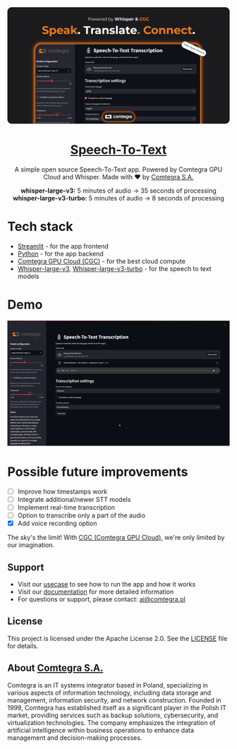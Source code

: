 <a href="https://github.com/Comtegra/speech-to-text">
  <img alt="Speech-To-Text" src="./media/README_logo.png">
  <h1 align="center">Speech-To-Text</h1>
</a>

<p align="center">
  A simple open source Speech-To-Text app. Powered by Comtegra GPU Cloud and Whisper. Made with ❤️ by <a href="https://cgc.comtegra.cloud/">Comtegra S.A.</a>
</p>

<p align="center">
<b>whisper-large-v3:</b> 5 minutes of audio → 35 seconds of processing<br>
<b>whisper-large-v3-turbo:</b> 5 minutes of audio → 8 seconds of processing
</p>

# Tech stack

- [Streamlit](https://streamlit.io/) - for the app frontend
- [Python](https://www.python.org/) - for the app backend
- [Comtegra GPU Cloud (CGC)](https://cgc.comtegra.cloud/) - for the best cloud compute
- [Whisper-large-v3](https://huggingface.co/openai/whisper-large-v3), [Whisper-large-v3-turbo](https://huggingface.co/openai/whisper-large-v3-turbo) - for the speech to text models

# Demo
![Demo](./media/demo_gif.gif)

# Possible future improvements

- [ ] Improve how timestamps work
- [ ] Integrate additional/newer STT models
- [ ] Implement real-time transcription
- [ ] Option to transcribe only a part of the audio
- [x] Add voice recording option

The sky's the limit! With [CGC (Comtegra GPU Cloud)](https://cgc.comtegra.cloud/), we're only limited by our imagination.

## Support

- Visit our [usecase](./usecase.md) to see how to run the app and how it works
- Visit our [documentation](https://docs.cgc.comtegra.cloud/) for more detailed information
- For questions or support, please contact: ai@comtegra.pl

## License

This project is licensed under the Apache License 2.0. See the [LICENSE](LICENSE.md) file for details.

## About [Comtegra S.A.](https://comtegra.pl/)
Comtegra is an IT systems integrator based in Poland, specializing in various aspects of information technology, including data storage and management, information security, and network construction. Founded in 1999, Comtegra has established itself as a significant player in the Polish IT market, providing services such as backup solutions, cybersecurity, and virtualization technologies. The company emphasizes the integration of artificial intelligence within business operations to enhance data management and decision-making processes.